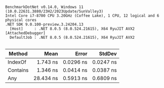 ```

BenchmarkDotNet v0.14.0, Windows 11 (10.0.22631.3880/23H2/2023Update/SunValley3)
Intel Core i7-8700 CPU 3.20GHz (Coffee Lake), 1 CPU, 12 logical and 6 physical cores
.NET SDK 9.0.100-preview.3.24204.13
  [Host]     : .NET 8.0.5 (8.0.524.21615), X64 RyuJIT AVX2 [AttachedDebugger]
  DefaultJob : .NET 8.0.5 (8.0.524.21615), X64 RyuJIT AVX2


```
| Method   | Mean      | Error     | StdDev    |
|--------- |----------:|----------:|----------:|
| IndexOf  |  1.743 ns | 0.0296 ns | 0.0247 ns |
| Contains |  1.346 ns | 0.0414 ns | 0.0387 ns |
| Any      | 28.434 ns | 0.5913 ns | 0.6809 ns |
